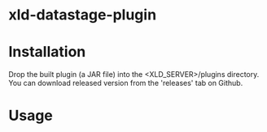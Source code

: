 # xld-datastage-plugin

# Installation
Drop the built plugin (a JAR file) into the \<XLD_SERVER\>/plugins directory. You can download released version from the 'releases' tab on Github.

# Usage
